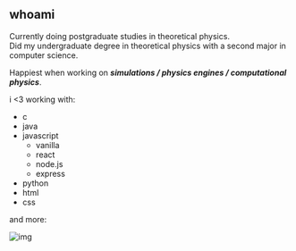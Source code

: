 ## whoami

Currently doing postgraduate studies in theoretical physics.  
Did my undergraduate degree in theoretical physics with a second major in computer science.   

Happiest when working on _**simulations / physics engines / computational physics**_.

i <3 working with:  
- c
- java
- javascript
  - vanilla
  - react
  - node.js
  - express
- python
- html
- css

and more:

![img](https://skillicons.dev/icons?i=c,cpp,java,py,js,ts,nodejs,react,html,css,php,git,wordpress,mongodb,blender)
